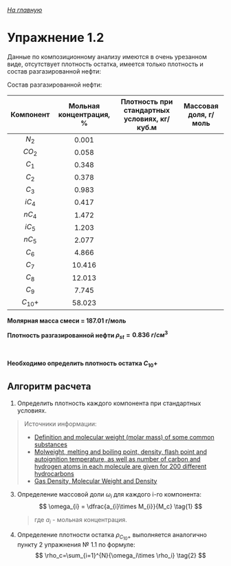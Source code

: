 ﻿*[На главную](https://mpt1901.github.io/)*

# Упражнение 1.2

Данные по композиционному анализу имеются в очень урезанном виде, отсутствует плотность остатка, имеется только плотность и состав разгазированной нефти:

Состав разгазированной нефти:

|     Компонент      | Мольная концентрация, % |Плотность при стандартных условиях, кг/куб.м|Массовая доля, г/моль|
| :----------------: | :----------------------: |---|---|
|       $N_2$        |          0.001           |
|       $CO_2$       |          0.058           |
|       $C_1$        |          0.348           |
|       $C_2$        |          0.378           |
|       $C_3$        |          0.983           |
|       $iC_4$       |          0.417           |
|       $nC_4$       |          1.472           |
|       $iC_5$       |          1.203           |
|       $nC_5$       |          2.077           |
|       $C_6$        |          4.866           |
|       $C_7$        |          10.416          |
|       $C_8$        |          12.013          |
|       $C_9$        |          7.745           |
|     $C_{10}+$      |          58.023          |

 **Молярная масса смеси = 187.01 г/моль**

**Плотность разгазированной нефти $\rho_{st}=0.836 \ г/см^3$**

&nbsp;

**Необходимо определить плотность остатка $C_{10}+$**

## Алгоритм расчета
1. Определить плотность каждого компонента при стандартных условиях.

> Источники информации:
> 
> * [Definition and molecular weight (molar mass) of some common substances
> ](https://www.engineeringtoolbox.com/molecular-weight-gas-vapor-d_1156.html)
> * [Molweight, melting and boiling point, density, flash point and autoignition temperature, as well as number of carbon and hydrogen
> atoms in each molecule are given for 200 different hydrocarbons
> ](https://www.engineeringtoolbox.com/hydrocarbon-boiling-melting-flash-autoignition-point-density-gravity-molweight-d_1966.html)
> * [Gas Density, Molecular Weight and Density](http://www.teknopoli.com/PDF/Gas_Density_Table.pdf)

3. Определение массовой доли $\omega_{i}$ для каждого i-го компонента:
    $$
    \omega_{i} = \dfrac{a_{i}\times M_{i}}{M_c}
    \tag{1}
    $$
   > где $a_i$ - мольная концентрация.
4. Определение плотности остатка $\rho_{C_{10}+}$ выполняется аналогично пункту 2 упражнения № 1.1 по формуле:
$$
  \rho_c=\sum_{i=1}^{N}{\omega_i\times \rho_i}
    \tag{2}
$$
